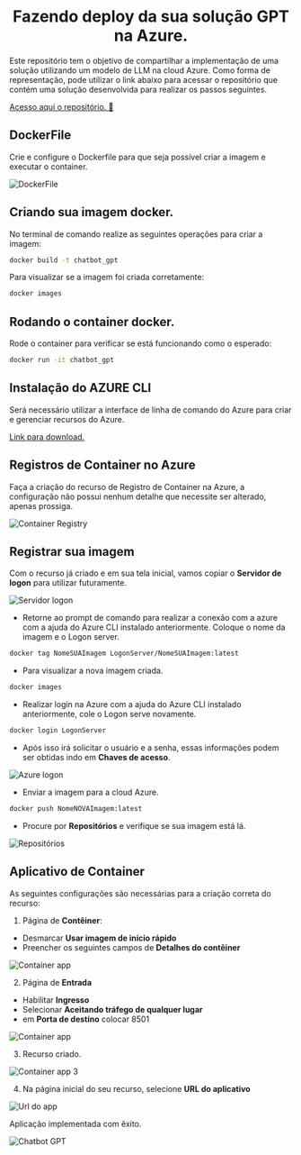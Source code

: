 <h1 align="center"> Fazendo deploy da sua solução GPT na Azure. </h1>
Este repositório tem o objetivo de compartilhar a implementação de uma solução utilizando um modelo de LLM na cloud Azure.
Como forma de representação, pode utilizar o link abaixo para acessar o repositório que contém uma solução desenvolvida para realizar os passos seguintes.

[Acesso aqui o repositório. 📁](https://github.com/MoisesArruda/GPT_Streamlit_FAISS)

## DockerFile

Crie e configure o Dockerfile para que seja possível criar a imagem e executar o container.

![DockerFile](https://github.com/MoisesArruda/Deploy_GPT_Azure/blob/main/imgs/DockerFile.png)

## Criando sua imagem docker.

No terminal de comando realize as seguintes operações para criar a imagem:

```bash
docker build -t chatbot_gpt
```

Para visualizar se a imagem foi criada corretamente:

```bash
docker images
```

## Rodando o container docker.

Rode o container para verificar se está funcionando como o esperado:

```bash
docker run -it chatbot_gpt
```

## Instalação do AZURE CLI

Será necessário utilizar a interface de linha de comando do Azure para criar e gerenciar recursos do Azure.

[Link para download.](https://learn.microsoft.com/pt-br/cli/azure/)

## Registros de Container no Azure

Faça a criação do recurso de Registro de Container na Azure, a configuração não possui nenhum detalhe que necessite ser alterado, apenas prossiga.

![Container Registry](https://github.com/MoisesArruda/Deploy_GPT_Azure/blob/main/imgs/Container_registry.png)

## Registrar sua imagem

Com o recurso já criado e em sua tela inicial, vamos copiar o **Servidor de logon** para utilizar futuramente.

![Servidor logon](https://github.com/MoisesArruda/Deploy_GPT_Azure/blob/main/imgs/servidor_Logon.png)

- Retorne ao prompt de comando para realizar a conexão com a azure com a ajuda do Azure CLI instalado anteriormente. Coloque o nome da imagem e o Logon server.

```bash
docker tag NomeSUAImagem LogonServer/NomeSUAImagem:latest
```

- Para visualizar a nova imagem criada.

```bash
docker images
``` 

- Realizar login na Azure com a ajuda do Azure CLI instalado anteriormente, cole o Logon serve novamente.

```bash
docker login LogonServer
```

- Após isso irá solicitar o usuário e a senha, essas informações podem ser obtidas indo em **Chaves de acesso**.

![Azure logon](https://github.com/MoisesArruda/Deploy_GPT_Azure/blob/main/imgs/docker%20login.png)

- Enviar a imagem para a cloud Azure.

```bash
docker push NomeNOVAImagem:latest
```

- Procure por **Repositórios** e verifique se sua imagem está lá.

![Repositórios](https://github.com/MoisesArruda/Deploy_GPT_Azure/blob/main/imgs/Reposit%C3%B3rios.png)


## Aplicativo de Container

As seguintes configurações são necessárias para a criação correta do recurso:

1. Página de **Contêiner**:

- Desmarcar **Usar imagem de início rápido**
- Preencher os seguintes campos de **Detalhes do contêiner**
  
![Container app ](https://github.com/MoisesArruda/Deploy_GPT_Azure/blob/main/imgs/Container_app.png)

2. Página de **Entrada**

- Habilitar **Ingresso**
- Selecionar **Aceitando tráfego de qualquer lugar**
- em **Porta de destino** colocar 8501

![Container app ](https://github.com/MoisesArruda/Deploy_GPT_Azure/blob/main/imgs/Container_app2.png)

3.   Recurso criado.

![Container app 3](https://github.com/MoisesArruda/Deploy_GPT_Azure/blob/main/imgs/Container_app3.png)

4. Na página inicial do seu recurso, selecione **URL do aplicativo**

![Url do app](https://github.com/MoisesArruda/Deploy_GPT_Azure/blob/main/imgs/url_app.png)


Aplicação implementada com êxito.

![Chatbot GPT](https://github.com/MoisesArruda/Deploy_GPT_Azure/blob/main/imgs/Gpt_streamlit.png)

